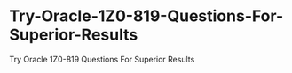 # Try-Oracle-1Z0-819-Questions-For-Superior-Results
Try Oracle 1Z0-819 Questions For Superior Results
